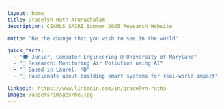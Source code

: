 ```yaml
---
layout: home
title: Gracelyn Ruth Arunachalam
description: CEAMLS SAIRI Summer 2025 Research Website

motto: "Be the change that you wish to see in the world"

quick_facts:
  - "🎓 Junior, Computer Engineering @ University of Maryland"
  - "🔬 Research: Monitoring Air Pollution using AI"
  - "📍 Based in Laurel, MD"
  - "🚀 Passionate about building smart systems for real-world impact"

linkedin: https://www.linkedin.com/in/gracelyn-rutha
image: /assets/images/me.jpg
---
```

